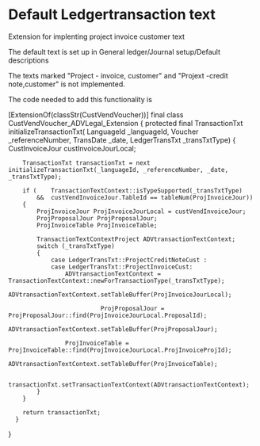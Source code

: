 # Default Ledgertransaction text
Extension for implenting project invoice customer text

The default text is set up in General ledger/Journal setup/Default descriptions

The texts marked "Project - invoice, customer" and "Projext -credit note,customer" is not implemented.

The code needed to add this functionality is


[ExtensionOf(classStr(CustVendVoucher))]
final class CustVendVoucher_ADVLegal_Extension
{
    protected final TransactionTxt initializeTransactionTxt(
        LanguageId _languageId,
        Voucher _referenceNumber,
        TransDate _date,
        LedgerTransTxt _transTxtType)
    {
        CustInvoiceJour custInvoiceJourLocal;

        TransactionTxt transactionTxt = next initializeTransactionTxt(_languageId, _referenceNumber, _date, _transTxtType);

        if (    TransactionTextContext::isTypeSupported(_transTxtType)
            &&  custVendInvoiceJour.TableId == tableNum(ProjInvoiceJour))
        {
            ProjInvoiceJour ProjInvoiceJourLocal = custVendInvoiceJour;
            ProjProposalJour ProjProposalJour;
            ProjInvoiceTable ProjInvoiceTable;

            TransactionTextContextProject ADVtransactionTextContext;
            switch (_transTxtType)
            {
                case LedgerTransTxt::ProjectCreditNoteCust :
                case LedgerTransTxt::ProjectInvoiceCust:
                    ADVtransactionTextContext = TransactionTextContext::newForTransactionType(_transTxtType);
                    ADVtransactionTextContext.setTableBuffer(ProjInvoiceJourLocal);
                    
					          ProjProposalJour = ProjProposalJour::find(ProjInvoiceJourLocal.ProposalId);
                    ADVtransactionTextContext.setTableBuffer(ProjProposalJour);

                    ProjInvoiceTable = ProjInvoiceTable::find(ProjInvoiceJourLocal.ProjInvoiceProjId);
                    ADVtransactionTextContext.setTableBuffer(ProjInvoiceTable);

                    transactionTxt.setTransactionTextContext(ADVtransactionTextContext);
            }
        }

        return transactionTxt;
	  }

}

